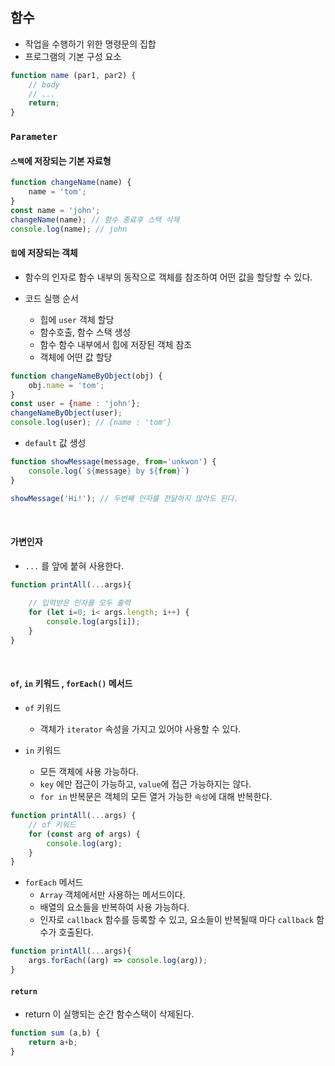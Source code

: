 ## 함수

- 작업을 수행하기 위한 명령문의 집합
- 프로그램의 기본 구성 요소

```JavaScript
function name (par1, par2) {
    // body
    // ...
    return;
}
```

### `Parameter`

#### `스택`에 저장되는 기본 자료형

```JavaScript
function changeName(name) {
    name = 'tom';
}
const name = 'john';
changeName(name); // 함수 종료후 스택 삭제
console.log(name); // john
```

#### `힙`에 저장되는 객체

- 함수의 인자로 함수 내부의 동작으로 객체를 참조하여 어떤 값을 할당할 수 있다.

- 코드 실행 순서
  - 힙에 `user` 객체 할당
  - 함수호출, 함수 스택 생성
  - 함수 함수 내부에서 힙에 저장된 객체 참조
  - 객체에 어떤 값 할당
```JavaScript
function changeNameByObject(obj) {
    obj.name = 'tom';
}
const user = {name : 'john'};
changeNameByObject(user);
console.log(user); // {name : 'tom'}
```

- `default` 값 생성

```JavaScript
function showMessage(message, from='unkwon') {
    console.log(`${message} by ${from}`)
}

showMessage('Hi!'); // 두번째 인자를 전달하지 않아도 된다.
```

<br>

#### 가변인자
- `...` 를 앞에 붙혀 사용한다.

```JavaScript
function printAll(...args){
    
    // 입력받은 인자를 모두 출력
    for (let i=0; i< args.length; i++) {
        console.log(args[i]);
    }
}
```

<br>

#### `of`, `in` 키워드 , `forEach()` 메서드

- `of` 키워드
  - 객체가 `iterator` 속성을 가지고 있어야 사용할 수 있다.

- `in` 키워드
  - 모든 객체에 사용 가능하다.
  - `key` 에만 접근이 가능하고, `value`에 접근 가능하지는 않다.
  - `for in` 반복문은 객체의 모든 열거 가능한 `속성`에 대해 반복한다.

```JavaScript
function printAll(...args) {
    // of 키워드    
    for (const arg of args) {
        console.log(arg);
    }
}
```

- `forEach` 메서드
  - `Array` 객체에서만 사용하는 메서드이다.
  - 배열의 요소들을 반복하여 사용 가능하다.
  - 인자로 `callback` 함수를 등록할 수 있고, 요소들이 반복될때 마다 `callback` 함수가 호출된다.

```JavaScript
function printAll(...args){
    args.forEach((arg) => console.log(arg));
}
```

#### `return`

- return 이 실행되는 순간 함수스택이 삭제된다.
```JavaScript
function sum (a,b) {
    return a+b;
}
```